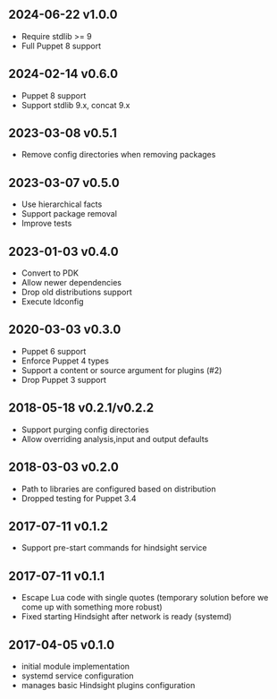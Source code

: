 ## 2024-06-22 v1.0.0

 - Require stdlib >= 9
 - Full Puppet 8 support

## 2024-02-14 v0.6.0

 - Puppet 8 support
 - Support stdlib 9.x, concat 9.x

## 2023-03-08 v0.5.1
 - Remove config directories when removing packages

## 2023-03-07 v0.5.0
 - Use hierarchical facts
 - Support package removal
 - Improve tests

## 2023-01-03 v0.4.0
 - Convert to PDK
 - Allow newer dependencies
 - Drop old distributions support
 - Execute ldconfig

## 2020-03-03 v0.3.0
 - Puppet 6 support
 - Enforce Puppet 4 types
 - Support a content or source argument for plugins (#2)
 - Drop Puppet 3 support

## 2018-05-18 v0.2.1/v0.2.2
 - Support purging config directories
 - Allow overriding analysis,input and output defaults

## 2018-03-03 v0.2.0
 - Path to libraries are configured based on distribution
 - Dropped testing for Puppet 3.4

## 2017-07-11 v0.1.2
 - Support pre-start commands for hindsight service

## 2017-07-11 v0.1.1
 - Escape Lua code with single quotes (temporary solution before we come up with something more robust)
 - Fixed starting Hindsight after network is ready (systemd)

## 2017-04-05 v0.1.0
 - initial module implementation
 - systemd service configuration
 - manages basic Hindsight plugins configuration
